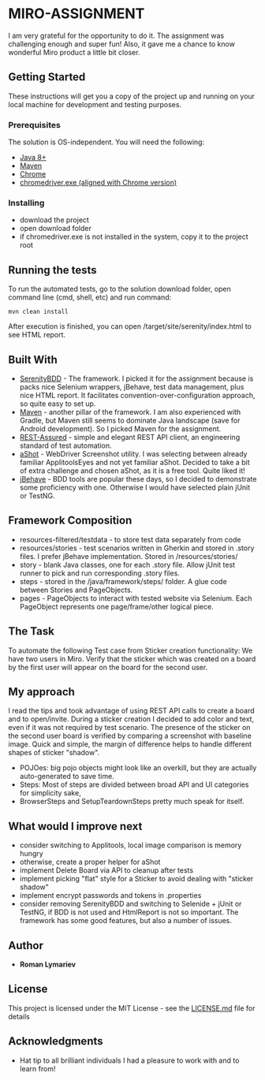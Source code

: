 # MIRO-ASSIGNMENT
I am very grateful for the opportunity to do it. The assignment was challenging enough and super fun!
Also, it gave me a chance to know wonderful Miro product a little bit closer.

## Getting Started
These instructions will get you a copy of the project up and running on your local machine for development and testing purposes. 

### Prerequisites
The solution is OS-independent. You will need the following: 

* [Java 8+](https://java.com/en/download/help/download_options.xml)
* [Maven](https://maven.apache.org/install.html)
* [Chrome](https://www.google.com/chrome/)
* [chromedriver.exe (aligned with Chrome version)](https://chromedriver.chromium.org/downloads)

### Installing
 - download the project
 - open download folder
 - if chromedriver.exe is not installed in the system, copy it to the project root

## Running the tests
To run the automated tests, go to the solution download folder, open command line (cmd, shell, etc) and run command:
```
mvn clean install
```
After execution is finished, you can open /target/site/serenity/index.html to see HTML report.


## Built With
* [SerenityBDD](https://www.thucydides.info) - The framework. I picked it for the assignment because is packs nice Selenium wrappers, 
jBehave, test data management, plus nice HTML report. It facilitates convention-over-configuration approach, so quite easy to set up.
* [Maven](https://maven.apache.org/) - another pillar of the framework. I am also experienced with Gradle, but Maven still seems
to dominate Java landscape (save for Android development). So I picked Maven for the assignment.
* [REST-Assured](https://rest-assured.io/) - simple and elegant REST API client, an engineering standard of test automation.
* [aShot](https://github.com/pazone/ashot) - WebDriver Screenshot utility. I was selecting between already familiar ApplitoolsEyes and 
not yet familiar aShot. Decided to take a bit of extra challenge and chosen aShot, as it is a free tool. Quite liked it!
* [jBehave](https://jbehave.org) - BDD tools are popular these days, so I decided to demonstrate some proficiency with one. 
Otherwise I would have selected plain jUnit or TestNG. 

## Framework Composition
- resources-filtered/testdata - to store test data separately from code
- resources/stories - test scenarios written in Gherkin and stored in .story files. I prefer jBehave implementation. Stored in /resources/stories/
- story - blank Java classes, one for each .story file. Allow jUnit test runner to pick and run corresponding .story files.
- steps - stored in the /java/framework/steps/ folder. A glue code between Stories and PageObjects.
- pages - PageObjects to interact with tested website via Selenium. Each PageObject represents one page/frame/other logical piece.


## The Task
To automate the following Test case from Sticker creation functionality:
We have two users in Miro. Verify that the sticker which was created on a board by the first user will appear on the board 
for the second user.

## My approach
I read the tips and took advantage of using REST API calls to create a board and to open/invite. 
During a sticker creation I decided to add color and text, even if it was not required by test scenario.
The presence of the sticker on the second user board is verified by comparing a screenshot with baseline image.
Quick and simple, the margin of difference helps to handle different shapes of sticker "shadow".

- POJOes: big pojo objects might look like an overkill, but they are actually auto-generated to save time.
- Steps: Most of steps are divided between broad API and UI categories for simplicity sake,
- BrowserSteps and SetupTeardownSteps pretty much speak for itself.

## What would I improve next
- consider switching to Applitools, local image comparison is memory hungry
- otherwise, create a proper helper for aShot
- implement Delete Board via API to cleanup after tests
- implement picking "flat" style for a Sticker to avoid dealing with "sticker shadow"
- implement encrypt passwords and tokens in .properties
- consider removing SerenityBDD and switching to Selenide + jUnit or TestNG, if BDD is not used and HtmlReport is not so important. 
The framework has some good features, but also a number of issues.


## 
## Author

* **Roman Lymariev**

## License

This project is licensed under the MIT License - see the [LICENSE.md](LICENSE.md) file for details

## Acknowledgments

* Hat tip to all brilliant individuals I had a pleasure to work with and to learn from!


